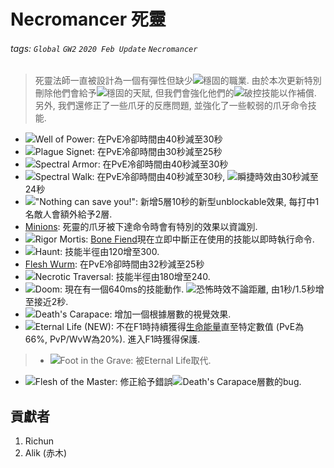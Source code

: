 # Necromancer 死靈

###### tags: `Global` `GW2` `2020 Feb Update` `Necromancer`

> 死靈法師一直被設計為一個有彈性但缺少![][stability]穩固的職業. 由於本次更新特別刪除他們會給予![][stability]穩固的天賦, 但我們會強化他們的![][breakstun]破控技能以作補償. 另外, 我們還修正了一些爪牙的反應問題, 並強化了一些較弱的爪牙命令技能.

* ![][Well of Power]Well of Power: 在PvE冷卻時間由40秒減至30秒
* ![][Plague Signet]Plague Signet: 在PvE冷卻時間由30秒減至25秒
* ![][Spectral Armor]Spectral Armor: 在PvE冷卻時間由40秒減至30秒
* ![][Spectral Walk]Spectral Walk: 在PvE冷卻時間由40秒減至30秒, ![][swiftness]瞬捷時效由30秒減至24秒
* ![]["Nothing can save you!"]"Nothing can save you!": 新增5層10秒的新型unblockable效果, 每打中1名敵人會額外給予2層.
* [Minions](https://wiki.guildwars2.com/wiki/Minion): 死靈的爪牙被下達命令時會有特別的效果以資識別.
* ![][Rigor Mortis]Rigor Mortis: [Bone Fiend](https://wiki.guildwars2.com/wiki/Bone_Fiend)現在立即中斷正在使用的技能以即時執行命令.
* ![][Haunt]Haunt: 技能半徑由120增至300.
* [Flesh Wurm](https://wiki.guildwars2.com/wiki/Flesh_Wurm): 在PvE冷卻時間由32秒減至25秒
* ![][Necrotic Traversal]Necrotic Traversal: 技能半徑由180增至240.
* ![][Doom]Doom: 現在有一個640ms的技能動作. ![][fear]恐怖時效不論距離, 由1秒/1.5秒增至接近2秒.
* ![][Death's Carapace]Death's Carapace: 增加一個根據層數的視覺效果.
* ![][Eternal Life]Eternal Life (NEW): 不在F1時持續獲得[生命能量](https://wiki.guildwars2.com/wiki/Life_force)直至特定數值 (PvE為66%, PvP/WvW為20%). 進入F1時獲得保護.
> * ![][Foot in the Grave]Foot in the Grave: 被Eternal Life取代.
* ![][Flesh of the Master]Flesh of the Master: 修正給予錯誤![][Death's Carapace 20]Death's Carapace層數的bug.

## 貢獻者
1. Richun
2. Alik (赤木)

[底下這些別動，上面才是正文]: https://wiki.guildwars2.com

[aegis]: https://wiki.guildwars2.com/images/thumb/e/e5/Aegis.png/20px-Aegis.png
[alarcity]: https://wiki.guildwars2.com/images/thumb/4/4c/Alacrity.png/20px-Alacrity.png
[fury]: https://wiki.guildwars2.com/images/thumb/4/46/Fury.png/20px-Fury.png
[might]: https://wiki.guildwars2.com/images/thumb/7/7c/Might.png/20px-Might.png
[protection]: https://wiki.guildwars2.com/images/thumb/6/6c/Protection.png/20px-Protection.png
[quickness]: https://wiki.guildwars2.com/images/thumb/b/b4/Quickness.png/20px-Quickness.png
[regeneration]: https://wiki.guildwars2.com/images/thumb/5/53/Regeneration.png/20px-Regeneration.png
[resistance]: https://wiki.guildwars2.com/images/thumb/4/4b/Resistance.png/20px-Resistance.png
[retaliation]: https://wiki.guildwars2.com/images/thumb/5/53/Retaliation.png/20px-Retaliation.png
[stability]: https://wiki.guildwars2.com/images/thumb/a/ae/Stability.png/20px-Stability.png
[swiftness]: https://wiki.guildwars2.com/images/thumb/a/af/Swiftness.png/20px-Swiftness.png
[vigor]: https://wiki.guildwars2.com/images/thumb/f/f4/Vigor.png/20px-Vigor.png
[bleeding]: https://wiki.guildwars2.com/images/thumb/3/33/Bleeding.png/20px-Bleeding.png
[burning]: https://wiki.guildwars2.com/images/thumb/4/45/Burning.png/20px-Burning.png
[confusion]: https://wiki.guildwars2.com/images/thumb/e/e6/Confusion.png/20px-Confusion.png
[poisoned]: https://wiki.guildwars2.com/images/thumb/1/11/Poisoned.png/20px-Poisoned.png
[torment]: https://wiki.guildwars2.com/images/thumb/0/08/Torment.png/20px-Torment.png
[blinded]: https://wiki.guildwars2.com/images/thumb/3/33/Blinded.png/20px-Blinded.png
[chilled]: https://wiki.guildwars2.com/images/thumb/a/a6/Chilled.png/20px-Chilled.png
[crippled]: https://wiki.guildwars2.com/images/thumb/f/fb/Crippled.png/20px-Crippled.png
[fear]: https://wiki.guildwars2.com/images/thumb/e/e6/Fear.png/20px-Fear.png
[immobile]: https://wiki.guildwars2.com/images/thumb/3/32/Immobile.png/20px-Immobile.png
[slow]: https://wiki.guildwars2.com/images/thumb/f/f5/Slow.png/20px-Slow.png
[taunt]: https://wiki.guildwars2.com/images/thumb/c/cc/Taunt.png/20px-Taunt.png
[weakness]: https://wiki.guildwars2.com/images/thumb/f/f9/Weakness.png/20px-Weakness.png
[vulnerability]: https://wiki.guildwars2.com/images/thumb/a/af/Vulnerability.png/20px-Vulnerability.png
[stealth]: https://wiki.guildwars2.com/images/thumb/1/19/Stealth.png/20px-Stealth.png
[revealed]: https://wiki.guildwars2.com/images/thumb/d/db/Revealed.png/20px-Revealed.png
[daze]: https://wiki.guildwars2.com/images/thumb/7/79/Daze.png/20px-Daze.png
[stun]: https://wiki.guildwars2.com/images/thumb/9/97/Stun.png/20px-Stun.png
[knockdown]: https://wiki.guildwars2.com/images/thumb/3/36/Knockdown.png/20px-Knockdown.png
[pull]: https://wiki.guildwars2.com/images/thumb/a/a4/Radius.png/20px-Radius.png
[knockback]: https://wiki.guildwars2.com/images/thumb/c/ca/Knockback.png/20px-Knockback.png
[launch]: https://wiki.guildwars2.com/images/thumb/6/68/Launch.png/20px-Launch.png
[float]: https://wiki.guildwars2.com/images/thumb/c/c8/Float.png/20px-Float.png
[sink]: https://wiki.guildwars2.com/images/thumb/6/66/Sink.png/20px-Sink.png
[superspeed]: https://wiki.guildwars2.com/images/thumb/1/1a/Super_Speed.png/20px-Super_Speed.png
[breakstun]: https://wiki.guildwars2.com/images/thumb/7/7a/Breaks_stun.png/20px-Breaks_stun.png
[barrier]: https://wiki.guildwars2.com/images/thumb/c/cc/Barrier.png/20px-Barrier.png
[chaos aura]: https://wiki.guildwars2.com/images/thumb/1/1b/Chaos_Armor.png/20px-Chaos_Armor.png
[dark aura]: https://wiki.guildwars2.com/images/thumb/e/ef/Dark_Aura.png/20px-Dark_Aura.png
[fire aura]: https://wiki.guildwars2.com/images/thumb/1/18/Fire_Shield.png/20px-Fire_Shield.png
[frost aura]: https://wiki.guildwars2.com/images/thumb/6/68/Frost_Aura.png/20px-Frost_Aura.png
[light aura]: https://wiki.guildwars2.com/images/thumb/5/5a/Light_Aura.png/20px-Light_Aura.png
[magnetic aura]: https://wiki.guildwars2.com/images/thumb/5/5a/Magnetic_Aura.png/20px-Magnetic_Aura.png
[shocking aura]: https://wiki.guildwars2.com/images/thumb/3/31/Shocking_Aura.png/20px-Shocking_Aura.png

[Well of Power]: https://wiki.guildwars2.com/images/thumb/b/b7/Well_of_Power.png/32px-Well_of_Power.png
[Plague Signet]: https://wiki.guildwars2.com/images/thumb/c/c5/Plague_Signet.png/32px-Plague_Signet.png
[Spectral Armor]: https://wiki.guildwars2.com/images/thumb/d/d1/Spectral_Armor.png/32px-Spectral_Armor.png
[Spectral Walk]: https://wiki.guildwars2.com/images/thumb/3/33/Spectral_Walk.png/32px-Spectral_Walk.png
["Nothing can save you!"]: https://wiki.guildwars2.com/images/thumb/6/69/%22Nothing_Can_Save_You%21%22.png/32px-%22Nothing_Can_Save_You%21%22.png
[Rigor Mortis]: https://wiki.guildwars2.com/images/thumb/0/0d/Rigor_Mortis.png/32px-Rigor_Mortis.png
[Haunt]: https://wiki.guildwars2.com/images/thumb/3/37/Haunt.png/32px-Haunt.png
[Necrotic Traversal]: https://wiki.guildwars2.com/images/thumb/9/98/Necrotic_Traversal.png/32px-Necrotic_Traversal.png
[Doom]: https://wiki.guildwars2.com/images/thumb/0/0b/Doom.png/32px-Doom.png
[Death's Carapace]: https://wiki.guildwars2.com/images/thumb/5/58/Death%27s_Carapace.png/32px-Death%27s_Carapace.png
[Death's Carapace 20]: https://wiki.guildwars2.com/images/thumb/5/58/Death%27s_Carapace.png/20px-Death%27s_Carapace.png
[Eternal Life]: https://wiki.guildwars2.com/images/thumb/7/74/Skill.png/32px-Skill.png
[Foot in the Grave]: https://wiki.guildwars2.com/images/thumb/8/85/Foot_in_the_Grave.png/32px-Foot_in_the_Grave.png
[Flesh of the Master]: https://wiki.guildwars2.com/images/thumb/e/e9/Flesh_of_the_Master.png/32px-Flesh_of_the_Master.png

